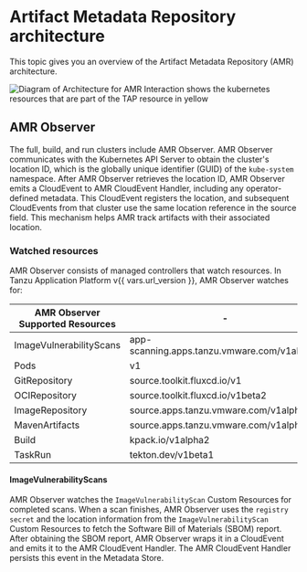 # Artifact Metadata Repository architecture

This topic gives you an overview of the Artifact Metadata Repository (AMR) architecture.

![Diagram of Architecture for AMR Interaction shows the kubernetes resources that are part of the TAP resource in yellow](../images/amr-arch.png)

## <a id='amr-observer'></a> AMR Observer

The full, build, and run clusters include AMR Observer.
AMR Observer communicates with the Kubernetes API Server to obtain the cluster's 
location ID, which is the globally unique identifier (GUID) of the `kube-system` 
namespace. 
After AMR Observer retrieves the location ID, AMR Observer emits a CloudEvent to 
AMR CloudEvent Handler, including any operator-defined metadata. 
This CloudEvent registers the location, and subsequent CloudEvents from that 
cluster use the same location reference in the source field. 
This mechanism helps AMR track artifacts with their associated location.

### <a id='watched-resources'></a> Watched resources

AMR Observer consists of managed controllers that watch resources. In Tanzu
Application Platform v{{ vars.url_version }}, AMR Observer watches for:

<table>
  <thead>
    <tr>
      <th>AMR Observer Supported Resources</th>
      <th>-</th>
    </tr>
  </thead>
  <tbody>
    <tr>
      <td>ImageVulnerabilityScans</td>
      <td>app-scanning.apps.tanzu.vmware.com/v1alpha1</td>
    </tr>
    <tr>
      <td>Pods</td>
      <td>v1</td>
    </tr>
    <tr>
      <td>GitRepository</td>
      <td>source.toolkit.fluxcd.io/v1</td>
    </tr>
    <tr>
      <td>OCIRepository</td>
      <td>source.toolkit.fluxcd.io/v1beta2</td>
    </tr>
    <tr>
      <td>ImageRepository</td>
      <td>source.apps.tanzu.vmware.com/v1alpha1</td>
    </tr>
    <tr>
      <td>MavenArtifacts</td>
      <td>source.apps.tanzu.vmware.com/v1alpha1</td>
    </tr>
    <tr>
      <td>Build</td>
      <td>kpack.io/v1alpha2</td>
    </tr>
    <tr>
      <td>TaskRun</td>
      <td>tekton.dev/v1beta1</td>
    </tr>
  </tbody>
</table>

#### <a id='imagevulnerabilityscans'></a> ImageVulnerabilityScans

AMR Observer watches the `ImageVulnerabilityScan` Custom Resources for
completed scans. When a scan finishes, AMR Observer uses the 
`registry secret` and the location information from the `ImageVulnerabilityScan` 
Custom Resources to fetch the Software Bill of Materials (SBOM) report. 
After obtaining the SBOM report, AMR Observer wraps it in a CloudEvent and emits 
it to the AMR CloudEvent Handler. The AMR CloudEvent Handler persists this event 
in the Metadata Store.

